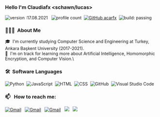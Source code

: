 ### Hello I'm Claudiafx <schawn/lucas>
![version :17.08.2021](https://img.shields.io/badge/version-17.08.2021-informational) &nbsp;
![profile count](https://komarev.com/ghpvc/?username=Claudiafx&color=dc143c)&nbsp;
[![GitHub acarfx](https://img.shields.io/github/followers/Claudiafx?label=follow&style=social)](https://github.com/Claudiafx)&nbsp;
![build: passing](https://img.shields.io/badge/build-passing-success)
### 👨🏻‍💻 &nbsp;About Me
🎓 &nbsp;I'm currently studying Computer Science and Engineering at Turkey, Ankara Başkent University (2017-2021).\
🌱 &nbsp;I'm on track for learning more about Artificial Intelligence, Homomorphic Encryption, and Computer Vision.\

### 🛠 &nbsp;Software Languages
![Python](https://img.shields.io/badge/-Python-05122A?style=flat&logo=python)&nbsp;
![JavaScript](https://img.shields.io/badge/-JavaScript-05122A?style=flat&logo=javascript)&nbsp;
![HTML](https://img.shields.io/badge/-HTML-05122A?style=flat&logo=HTML5)&nbsp;
![CSS](https://img.shields.io/badge/-CSS-05122A?style=flat&logo=CSS3&logoColor=1572B6)&nbsp;
![GitHub](https://img.shields.io/badge/-GitHub-05122A?style=flat&logo=github)&nbsp;
![Visual Studio Code](https://img.shields.io/badge/-Visual%20Studio%20Code-05122A?style=flat&logo=visual-studio-code&logoColor=007ACC)&nbsp;

### 📫 &nbsp; How to reach me:
<a href="mailto:lucascia@gmail.com"><img alt="Gmail" src="https://img.shields.io/badge/iCloud-D14836?style=flat&logo=icloud&logoColor=white" /></a> &nbsp;
<a href="https://discord.com/users/585538770196103168"><img alt="Gmail" src="https://img.shields.io/badge/Discord-2f3236?style=flat&logo=discord&logoColor=black" /></a> &nbsp;
<a href="https://discord.com/users/897472512575815732"><img alt="Gmail" src="https://img.shields.io/badge/Discord-2f3236?style=flat&logo=discord&logoColor=white" /></a> &nbsp;
<a href="https://instagram.com/canervac"><img src="https://img.shields.io/badge/@canervac-E4405F?style=flat&logo=Instagram&logoColor=black"/></a> &nbsp;
<a href="https://instagram.com/lucascim.dlll"><img src="https://img.shields.io/badge/@lucascim.dlll-E4405F?style=flat&logo=Instagram&logoColor=white"/></a> &nbsp;

